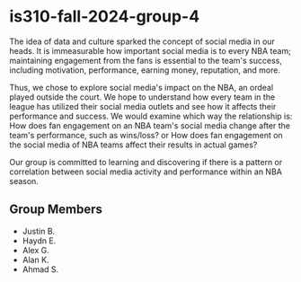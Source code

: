 # is310-fall-2024-group-4
The idea of data and culture sparked the concept of social media in our heads. It is immeasurable how important social media is to every NBA team; maintaining engagement from the fans is essential to the team's success, including motivation, performance, earning money, reputation, and more.

Thus, we chose to explore social media's impact on the NBA, an ordeal played outside the court. We hope to understand how every team in the league has utilized their social media outlets and see how it affects their performance and success. We would examine which way the relationship is: How does fan engagement on an NBA team's social media change after the team's performance, such as wins/loss? or How does fan engagement on the social media of NBA teams affect their results in actual games?

Our group is committed to learning and discovering if there is a pattern or correlation between social media activity and performance within an NBA season.

## Group Members

- Justin B.
- Haydn E.
- Alex G.
- Alan K.
- Ahmad S.

